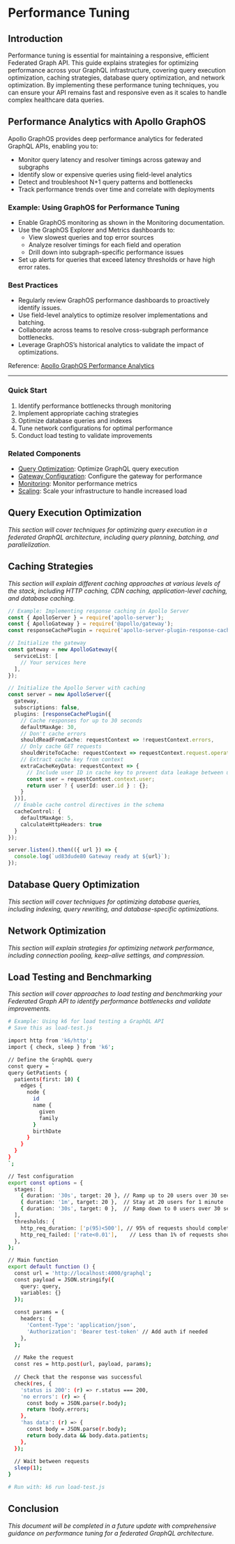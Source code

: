 # Performance Tuning

## Introduction

Performance tuning is essential for maintaining a responsive, efficient Federated Graph API. This guide explains strategies for optimizing performance across your GraphQL infrastructure, covering query execution optimization, caching strategies, database query optimization, and network optimization. By implementing these performance tuning techniques, you can ensure your API remains fast and responsive even as it scales to handle complex healthcare data queries.

## Performance Analytics with Apollo GraphOS

Apollo GraphOS provides deep performance analytics for federated GraphQL APIs, enabling you to:
- Monitor query latency and resolver timings across gateway and subgraphs
- Identify slow or expensive queries using field-level analytics
- Detect and troubleshoot N+1 query patterns and bottlenecks
- Track performance trends over time and correlate with deployments

### Example: Using GraphOS for Performance Tuning
- Enable GraphOS monitoring as shown in the Monitoring documentation.
- Use the GraphOS Explorer and Metrics dashboards to:
  - View slowest queries and top error sources
  - Analyze resolver timings for each field and operation
  - Drill down into subgraph-specific performance issues
- Set up alerts for queries that exceed latency thresholds or have high error rates.

### Best Practices
- Regularly review GraphOS performance dashboards to proactively identify issues.
- Use field-level analytics to optimize resolver implementations and batching.
- Collaborate across teams to resolve cross-subgraph performance bottlenecks.
- Leverage GraphOS’s historical analytics to validate the impact of optimizations.

Reference: [Apollo GraphOS Performance Analytics](https://www.apollographql.com/docs/graphos/metrics/)

---

### Quick Start

1. Identify performance bottlenecks through monitoring
2. Implement appropriate caching strategies
3. Optimize database queries and indexes
4. Tune network configurations for optimal performance
5. Conduct load testing to validate improvements

### Related Components

- [Query Optimization](../03-advanced-patterns/query-optimization.md): Optimize GraphQL query execution
- [Gateway Configuration](../02-core-functionality/gateway-configuration.md): Configure the gateway for performance
- [Monitoring](monitoring.md): Monitor performance metrics
- [Scaling](scaling.md): Scale your infrastructure to handle increased load

## Query Execution Optimization

*This section will cover techniques for optimizing query execution in a federated GraphQL architecture, including query planning, batching, and parallelization.*

## Caching Strategies

*This section will explain different caching approaches at various levels of the stack, including HTTP caching, CDN caching, application-level caching, and database caching.*

```typescript
// Example: Implementing response caching in Apollo Server
const { ApolloServer } = require('apollo-server');
const { ApolloGateway } = require('@apollo/gateway');
const responseCachePlugin = require('apollo-server-plugin-response-cache');

// Initialize the gateway
const gateway = new ApolloGateway({
  serviceList: [
    // Your services here
  ],
});

// Initialize the Apollo Server with caching
const server = new ApolloServer({
  gateway,
  subscriptions: false,
  plugins: [responseCachePlugin({
    // Cache responses for up to 30 seconds
    defaultMaxAge: 30,
    // Don't cache errors
    shouldReadFromCache: requestContext => !requestContext.errors,
    // Only cache GET requests
    shouldWriteToCache: requestContext => requestContext.request.operationName !== 'IntrospectionQuery',
    // Extract cache key from context
    extraCacheKeyData: requestContext => {
      // Include user ID in cache key to prevent data leakage between users
      const user = requestContext.context.user;
      return user ? { userId: user.id } : {};
    }
  })],
  // Enable cache control directives in the schema
  cacheControl: {
    defaultMaxAge: 5,
    calculateHttpHeaders: true
  }
});

server.listen().then(({ url }) => {
  console.log(`ud83dude80 Gateway ready at ${url}`);
});
```

## Database Query Optimization

*This section will cover techniques for optimizing database queries, including indexing, query rewriting, and database-specific optimizations.*

## Network Optimization

*This section will explain strategies for optimizing network performance, including connection pooling, keep-alive settings, and compression.*

## Load Testing and Benchmarking

*This section will cover approaches to load testing and benchmarking your Federated Graph API to identify performance bottlenecks and validate improvements.*

```bash
# Example: Using k6 for load testing a GraphQL API
# Save this as load-test.js

import http from 'k6/http';
import { check, sleep } from 'k6';

// Define the GraphQL query
const query = `
query GetPatients {
  patients(first: 10) {
    edges {
      node {
        id
        name {
          given
          family
        }
        birthDate
      }
    }
  }
}
`;

// Test configuration
export const options = {
  stages: [
    { duration: '30s', target: 20 }, // Ramp up to 20 users over 30 seconds
    { duration: '1m', target: 20 },  // Stay at 20 users for 1 minute
    { duration: '30s', target: 0 },  // Ramp down to 0 users over 30 seconds
  ],
  thresholds: {
    http_req_duration: ['p(95)<500'], // 95% of requests should complete within 500ms
    http_req_failed: ['rate<0.01'],    // Less than 1% of requests should fail
  },
};

// Main function
export default function () {
  const url = 'http://localhost:4000/graphql';
  const payload = JSON.stringify({
    query: query,
    variables: {}
  });
  
  const params = {
    headers: {
      'Content-Type': 'application/json',
      'Authorization': 'Bearer test-token' // Add auth if needed
    },
  };
  
  // Make the request
  const res = http.post(url, payload, params);
  
  // Check that the response was successful
  check(res, {
    'status is 200': (r) => r.status === 200,
    'no errors': (r) => {
      const body = JSON.parse(r.body);
      return !body.errors;
    },
    'has data': (r) => {
      const body = JSON.parse(r.body);
      return body.data && body.data.patients;
    },
  });
  
  // Wait between requests
  sleep(1);
}

# Run with: k6 run load-test.js
```

## Conclusion

*This document will be completed in a future update with comprehensive guidance on performance tuning for a federated GraphQL architecture.*
